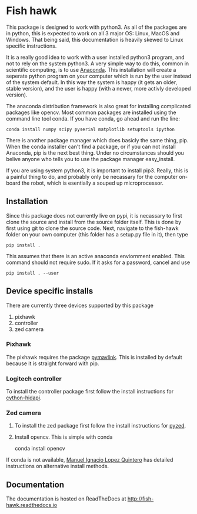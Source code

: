 # Fish hawk

This package is designed to work with python3. As all of the packages are in
python, this is expected to work on all 3 major OS: Linux, MacOS and Windows.
That being said, this documentation is heavily skewed to Linux specific
instructions.

It is a really good idea to work with a user installed python3 program, and not
to rely on the system python3. A very simple way to do this, common in
scientific computing, is to use [Anaconda](https://conda.io/miniconda.html).
This installation will create a seperate python program on your computer which
is run by the user instead of the system default. In this way the system is
happy (it gets an older, stable version), and the user is happy (with a newer,
more activly developed version).

The anaconda distribution framework is also great for installing complicated
packages like opencv. Most common packages are installed using the command line
tool conda. If you have conda, go ahead and run the line:

    conda install numpy scipy pyserial matplotlib setuptools ipython

There is another package manager which does basicly the same thing, pip.
When the conda installer can't find a package, or if you can not install
Anaconda, pip is the next best thing. Under no circumstances should you belive
anyone who tells you to use the package manager easy_install.

If you are using system python3, it is important to install pip3. Really, this
is a painful thing to do, and probably only be necassary for the computer
on-board the robot, which is esentially a souped up microprocessor.

## Installation

Since this package does not currently live on pypi, it is
necassary to first clone the source and install from the source folder itself.
This is done by first using git to clone the source code. Next, navigate to the
fish-hawk folder on your own computer (this folder has a setup.py file in it),
then type

    pip install .

This assumes that there is an active anaconda enviornment enabled. This command
should not require sudo. If it asks for a password, cancel and use

    pip install . --user

## Device specific installs

There are currently three devices supported by this package

1. pixhawk
2. controller
3. zed camera

### Pixhawk

The pixhawk requires the package [pymavlink](https://github.com/ArduPilot/pymavlink).
This is installed by default because it is straight forward with pip.

### Logitech controller

To install the controller package first follow the install instructions for
[cython-hidapi](https://github.com/trezor/cython-hidapi).

### Zed camera

1. To install the zed package first follow the install instructions for
[pyzed](https://github.com/stereolabs/zed-python).

2. Install opencv. This is simple with conda

    conda install opencv

If conda is not available,
[Manuel Ignacio Lopez Quintero](http://milq.github.io/install-opencv-ubuntu-debian/)
has detailed instructions on alternative install methods.

## Documentation

The documentation is hosted on ReadTheDocs at http://fish-hawk.readthedocs.io
